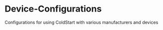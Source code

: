 Device-Configurations
=====================

Configurations for using ColdStart with various manufacturers and devices 
